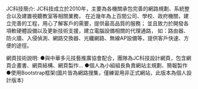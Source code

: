 JC科技簡介:
JC科技成立於2010年，主要為各機關承包完善的網路規劃、系統整合以及建置視聽教室等相關業務，
在近幾年為上百間公司、學校、政府機關，建立完善的工程，用心了解客戶的需要，提供最高品質的服務；
並且致力於開發各項軟硬體設備以及更新技術支援，建立電腦設備相關的代理通路，
如：路由器、防火牆、入侵偵測、網路交換器、光纖網路、無線AP設備等，提供客戶快速、方便的途徑。 

網頁技術說明:
●與中華多元技藝推廣協會配合，團隊為JC科技設計網頁，包含網頁企畫書、網頁結構、網頁製作...
●個人為小組組長負責網站主規劃、簡報製作
●使用Bootstrap框架(圖片皆為網路搜集，僅練習用非正式網站，此版本為個人設計版本)
